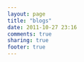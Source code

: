 ```yaml
---
layout: page
title: "blogs"
date: 2011-10-27 23:16
comments: true
sharing: true
footer: true
---
```




[rubyweekly]: http://rubyweekly.com ""
[rubylearning]: http://rubylearning.com/blog/  ""
[thoughbot]: http://robots.thoughtbot.com/ ""
[firsthand]: http://www.firsthand.ca/  ""
[plataformatec]: http://blog.plataformatec.com.br/  ""
[akita]: http://akitaonrails.com/  ""
[dhh]: http://david.heinemeierhansson.com/  "David Heinemeier Hansson"
[ror-podcast]: http://podcast.rubyonrails.org/  "Ruby on Rails Podcast"
[rubyrogues]: http://rubyrogues.com/  "Ruby Rogues"
